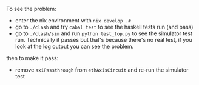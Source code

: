To see the problem:

- enter the nix environment with `nix develop .#`
- go to `./clash` and try `cabal test` to see the haskell tests run (and pass)
- go to `./clash/sim` and run `python test_top.py` to see the simulator test run. Technically it passes but that's because there's no real test, if you look at the log output you can see the problem.

then to make it pass:
- remove `axiPassthrough` from `ethAxisCircuit` and re-run the simulator test
